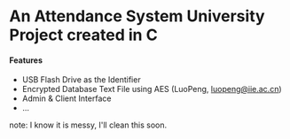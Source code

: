 # An Attendance System University Project created in C

#### Features

- USB Flash Drive as the Identifier
- Encrypted Database Text File using AES (LuoPeng, luopeng@iie.ac.cn)
- Admin & Client Interface
- ...


note: I know it is messy, I'll clean this soon. 
